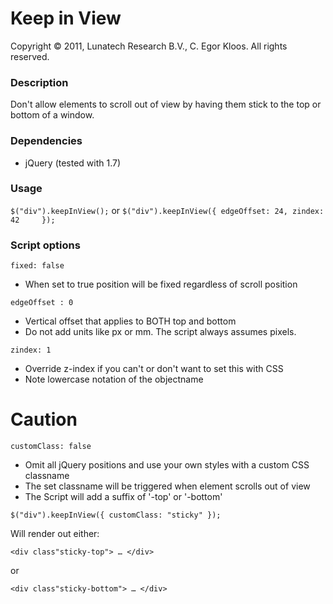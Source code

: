 Keep in View
===========

Copyright &copy; 2011, Lunatech Research B.V., C. Egor Kloos. All rights reserved.

### Description
Don't allow elements to scroll out of view by having them stick to the top or bottom of a window.

### Dependencies

- jQuery (tested with 1.7)


### Usage
`$("div").keepInView();`
or
`$("div").keepInView({
   edgeOffset: 24,
   zindex: 42    
});`

### Script options
`fixed: false`

- When set to true position will be fixed regardless of scroll position 

`edgeOffset : 0`

- Vertical offset that applies to BOTH top and bottom
- Do not add units like px or mm. The script always assumes pixels.

`zindex: 1`

- Override z-index if you can't or don't want to set this with CSS
- Note lowercase notation of the objectname


Caution
=======
`customClass: false`

- Omit all jQuery positions and use your own styles with a custom CSS classname
- The set classname will be triggered when element scrolls out of view 
- The Script will add a suffix of '-top' or '-bottom'

`$("div").keepInView({
   customClass: "sticky"
});`

Will render out either:
    
`<div class"sticky-top"> … </div>`

or

`<div class"sticky-bottom"> … </div>`
